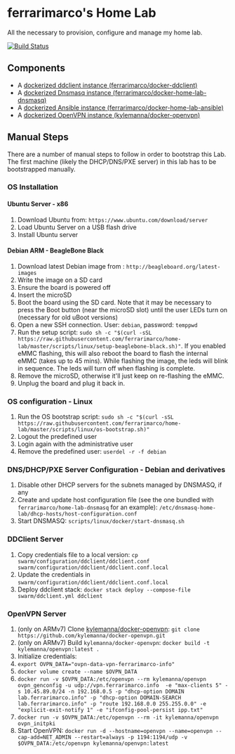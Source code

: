 # ferrarimarco's Home Lab

All the necessary to provision, configure and manage my home lab.

[![Build Status](https://travis-ci.org/ferrarimarco/home-lab.svg?branch=master)](https://travis-ci.org/ferrarimarco/home-lab)

## Components

- A [dockerized ddclient instance (ferrarimarco/docker-ddclient)](https://github.com/ferrarimarco/docker-ddclient)
- A [dockerized Dnsmasq instance (ferrarimarco/docker-home-lab-dnsmasq)](https://github.com/ferrarimarco/docker-home-lab-dnsmasq)
- A [dockerized Ansible instance (ferrarimarco/docker-home-lab-ansible)](https://github.com/ferrarimarco/docker-home-lab-ansible)
- A [dockerized OpenVPN instance (kylemanna/docker-openvpn)](https://github.com/kylemanna/docker-openvpn)

## Manual Steps

There are a number of manual steps to follow in order to bootstrap this Lab. The first machine (likely the DHCP/DNS/PXE server) in this lab
has to be bootstrapped manually.

### OS Installation

#### Ubuntu Server - x86

1. Download Ubuntu from: `https://www.ubuntu.com/download/server`
1. Load Ubuntu Server on a USB flash drive
1. Install Ubuntu server

#### Debian ARM - BeagleBone Black

1. Download latest Debian image from : `http://beagleboard.org/latest-images`
1. Write the image on a SD card
1. Ensure the board is powered off
1. Insert the microSD
1. Boot the board using the SD card. Note that it may be necessary to press the Boot button (near the microSD slot) until the user LEDs turn on (necessary for old uBoot versions)
1. Open a new SSH connection. User: `debian`, password: `temppwd`
1. Run the setup script: `sudo sh -c "$(curl -sSL https://raw.githubusercontent.com/ferrarimarco/home-lab/master/scripts/linux/setup-beaglebone-black.sh)"`. If you enabled eMMC flashing, this will also reboot the board to flash the internal eMMC (takes up to 45 mins). While flashing the image, the leds will blink in sequence. The leds will turn off when flashing is complete.
1. Remove the microSD, otherwise it'll just keep on re-flashing the eMMC.
1. Unplug the board and plug it back in.

### OS configuration - Linux

1. Run the OS bootstrap script: `sudo sh -c "$(curl -sSL https://raw.githubusercontent.com/ferrarimarco/home-lab/master/scripts/linux/os-bootstrap.sh)"`
1. Logout the predefined user
1. Login again with the administrative user
1. Remove the predefined user: `userdel -r -f debian`

### DNS/DHCP/PXE Server Configuration - Debian and derivatives

1. Disable other DHCP servers for the subnets managed by DNSMASQ, if any
1. Create and update host configuration file (see the one bundled with `ferrarimarco/home-lab-dnsmasq` for an example): `/etc/dnsmasq-home-lab/dhcp-hosts/host-configuration.conf`
1. Start DNSMASQ: `scripts/linux/docker/start-dnsmasq.sh`

### DDClient Server

1. Copy credentials file to a local version: `cp swarm/configuration/ddclient/ddclient.conf swarm/configuration/ddclient/ddclient.conf.local`
1. Update the credentials in `swarm/configuration/ddclient/ddclient.conf.local`
1. Deploy ddclient stack: `docker stack deploy --compose-file swarm/ddclient.yml ddclient`

### OpenVPN Server

1. (only on ARMv7) Clone [kylemanna/docker-openvpn](https://github.com/kylemanna/docker-openvpn.git): `git clone https://github.com/kylemanna/docker-openvpn.git`
1. (only on ARMv7) Build `kylemanna/docker-openvpn`: `docker build -t kylemanna/openvpn:latest .`
1. Initialize credentials:
  1. `export OVPN_DATA="ovpn-data-vpn-ferrarimarco-info"`
  1. `docker volume create --name $OVPN_DATA`
  1. `docker run -v $OVPN_DATA:/etc/openvpn --rm kylemanna/openvpn ovpn_genconfig -u udp://vpn.ferrarimarco.info  -e "max-clients 5" -s 10.45.89.0/24 -n 192.168.0.5 -p "dhcp-option DOMAIN lab.ferrarimarco.info" -p "dhcp-option DOMAIN-SEARCH lab.ferrarimarco.info" -p "route 192.168.0.0 255.255.0.0" -e "explicit-exit-notify 1" -e "ifconfig-pool-persist ipp.txt"`
  1. `docker run -v $OVPN_DATA:/etc/openvpn --rm -it kylemanna/openvpn ovpn_initpki`
1. Start OpenVPN: `docker run -d --hostname=openvpn --name=openvpn --cap-add=NET_ADMIN --restart=always -p 1194:1194/udp -v $OVPN_DATA:/etc/openvpn kylemanna/openvpn:latest`
